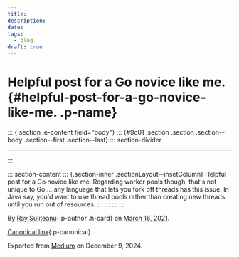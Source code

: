 ```yaml
---
title: 
description: 
date: 
tags:
  - blog
draft: true
---
```


<div>

# Helpful post for a Go novice like me. {#helpful-post-for-a-go-novice-like-me. .p-name}

</div>

::: {.section .e-content field="body"}
::: {#9c01 .section .section .section--body .section--first .section--last}
::: section-divider

------------------------------------------------------------------------
:::

::: section-content
::: {.section-inner .sectionLayout--insetColumn}
Helpful post for a Go novice like me. Regarding worker pools though,
that\'s not unique to Go \... any language that lets you fork off
threads has this issue. In Java say, you\'d want to use thread pools
rather than creating new threads until you run out of resources.
:::
:::
:::
:::

By [Ray Suliteanu](https://medium.com/@raysuliteanu){.p-author .h-card}
on [March 16, 2021](https://medium.com/p/e07cf5671682).

[Canonical
link](https://medium.com/@raysuliteanu/helpful-post-for-a-go-novice-like-me-e07cf5671682){.p-canonical}

Exported from [Medium](https://medium.com) on December 9, 2024.
